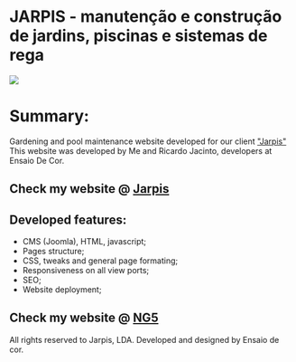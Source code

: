 # JARPIS - manutenção e construção de jardins, piscinas e sistemas de rega

<img src="https://i.imgur.com/U3LkM4l.jpg">

<h1>Summary:</h1>

<p>Gardening and pool maintenance website developed for our client <a href="https://www.jarpis.pt" target="_blank">"Jarpis"</a> This website was developed by Me and Ricardo Jacinto, developers at Ensaio De Cor.</p>

<h2>Check my website @ <a href="https://www.jarpis.pt" target="_blank"> Jarpis </a>  </h2>

<h2> Developed features: </h2>
<ul>
<li>CMS (Joomla), HTML, javascript;</li>
<li>Pages structure;</li>
<li>CSS, tweaks and general page formating;</li>
<li>Responsiveness on all view ports;</li>
<li>SEO;</li>
<li>Website deployment;</li>
</ul>
	
<h2>Check my website @ <a href="https://www.ng5.pt" target="_blank"> NG5 </a>  </h2>

All rights reserved to Jarpis, LDA.
Developed and designed by Ensaio de cor.
